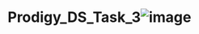 # Prodigy_DS_Task_3![image](https://github.com/user-attachments/assets/866a7e6a-b31e-4c39-87fd-ee2658d18b76)
